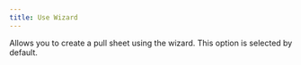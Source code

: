 ```yaml
---
title: Use Wizard
---
```



Allows you to create a pull sheet using the wizard. This option is selected  by default.
